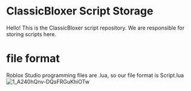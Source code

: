 
# ClassicBloxer Script Storage

Hello! This is the ClassicBloxer script repository. We are responsible for storing scripts here.

# file format
Roblox Studio programming files are .lua, so our file format is Script.lua
![1_A240hQnv-DQsFRGuKhiOTw](https://github.com/user-attachments/assets/6c4356f9-1985-4705-8e88-5a3a236e42a5)
